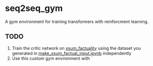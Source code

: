 # seq2seq_gym

A gym environment for training transformers with reinforcment learning.

## TODO
1. Train the critic network on [xsum_factuality](https://huggingface.co/datasets/xsum_factuality) using the dataset you generated in [make_xsum_factual_input.ipynb](https://github.com/odellus/colab/blob/main/make_xsum_factual_input.ipynb) independently
2. Use this custom gym environment with `